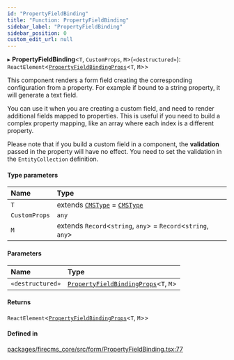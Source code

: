```yaml
---
id: "PropertyFieldBinding"
title: "Function: PropertyFieldBinding"
sidebar_label: "PropertyFieldBinding"
sidebar_position: 0
custom_edit_url: null
---
```


▸ **PropertyFieldBinding**\<`T`, `CustomProps`, `M`\>(`«destructured»`): `ReactElement`\<[`PropertyFieldBindingProps`](../interfaces/PropertyFieldBindingProps.md)\<`T`, `M`\>\>

This component renders a form field creating the corresponding configuration
from a property. For example if bound to a string property, it will generate
a text field.

You can use it when you are creating a custom field, and need to
render additional fields mapped to properties. This is useful if you
need to build a complex property mapping, like an array where each index
is a different property.

Please note that if you build a custom field in a component, the
**validation** passed in the property will have no effect. You need to set
the validation in the `EntityCollection` definition.

#### Type parameters

| Name | Type |
| :------ | :------ |
| `T` | extends [`CMSType`](../types/CMSType.md) = [`CMSType`](../types/CMSType.md) |
| `CustomProps` | `any` |
| `M` | extends `Record`\<`string`, `any`\> = `Record`\<`string`, `any`\> |

#### Parameters

| Name | Type |
| :------ | :------ |
| `«destructured»` | [`PropertyFieldBindingProps`](../interfaces/PropertyFieldBindingProps.md)\<`T`, `M`\> |

#### Returns

`ReactElement`\<[`PropertyFieldBindingProps`](../interfaces/PropertyFieldBindingProps.md)\<`T`, `M`\>\>

#### Defined in

[packages/firecms_core/src/form/PropertyFieldBinding.tsx:77](https://github.com/FireCMSco/firecms/blob/d45f3739/packages/firecms_core/src/form/PropertyFieldBinding.tsx#L77)
